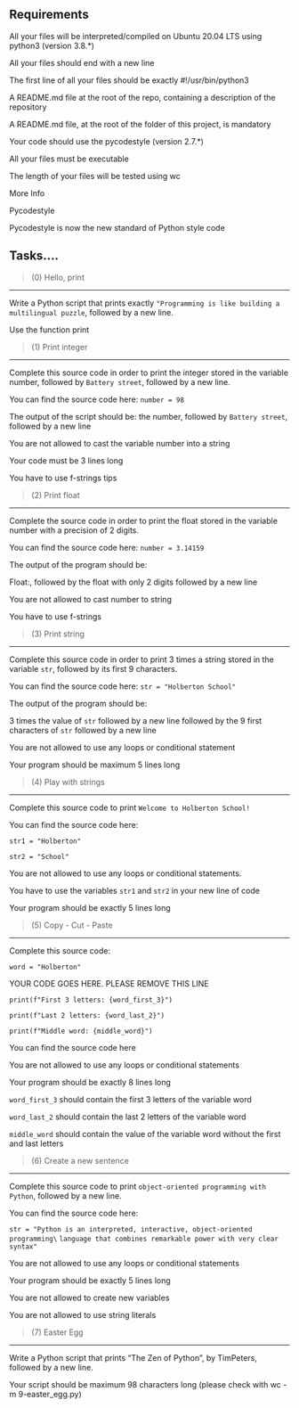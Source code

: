Requirements
---

All your files will be interpreted/compiled on Ubuntu 20.04 LTS using python3 (version 3.8.*)

All your files should end with a new line

The first line of all your files should be exactly #!/usr/bin/python3

A README.md file at the root of the repo, containing a description of the repository

A README.md file, at the root of the folder of this project, is mandatory

Your code should use the pycodestyle (version 2.7.*)

All your files must be executable

The length of your files will be tested using wc

More Info

Pycodestyle

Pycodestyle is now the new standard of Python style code


Tasks....
---

>(0) Hello, print
---

Write a Python script that prints exactly `"Programming is like building a multilingual puzzle`, followed by a new line.

Use the function print

>(1) Print integer
---

Complete this source code in order to print the integer stored in the variable number, followed by `Battery street`, followed by a new line.

You can find the source code here: `number = 98`

The output of the script should be:
the number, followed by `Battery street`,
followed by a new line

You are not allowed to cast the variable number into a string

Your code must be 3 lines long

You have to use f-strings tips

>(2) Print float
---

Complete the source code in order to print the float stored in the variable number with a precision of 2 digits.

You can find the source code here: `number = 3.14159`

The output of the program should be:

Float:, followed by the float with only 2 digits
followed by a new line

You are not allowed to cast number to string

You have to use f-strings

>(3) Print string
---

Complete this source code in order to print 3 times a string stored in the variable `str`, followed by its first 9 characters.

You can find the source code here: `str = "Holberton School"`


The output of the program should be:

3 times the value of `str`
followed by a new line
followed by the 9 first characters of `str`
followed by a new line

You are not allowed to use any loops or conditional statement

Your program should be maximum 5 lines long

>(4) Play with strings
---

Complete this source code to print `Welcome to Holberton School!`

You can find the source code here:

`str1 = "Holberton"`

`str2 = "School"`

You are not allowed to use any loops or conditional statements.

You have to use the variables `str1` and `str2` in your new line of code

Your program should be exactly 5 lines long

>(5) Copy - Cut - Paste
---

Complete this source code:

`word = "Holberton"`

YOUR CODE GOES HERE. PLEASE REMOVE THIS LINE

`print(f"First 3 letters: {word_first_3}")`

`print(f"Last 2 letters: {word_last_2}")`

`print(f"Middle word: {middle_word}")`

You can find the source code here

You are not allowed to use any loops or conditional statements

Your program should be exactly 8 lines long

`word_first_3` should contain the first 3 letters of the variable word

`word_last_2` should contain the last 2 letters of the variable word

`middle_word` should contain the value of the variable word without the first and last letters

>(6) Create a new sentence
---

Complete this source code to print `object-oriented programming with Python`, followed by a new line.

You can find the source code here:

`str = "Python is an interpreted, interactive, object-oriented programming\`
 `language that combines remarkable power with very clear syntax"`

You are not allowed to use any loops or conditional statements

Your program should be exactly 5 lines long

You are not allowed to create new variables

You are not allowed to use string literals

>(7) Easter Egg
---

Write a Python script that prints “The Zen of Python”, by TimPeters, followed by a new line.

Your script should be maximum 98 characters long (please check with wc -m 9-easter_egg.py)